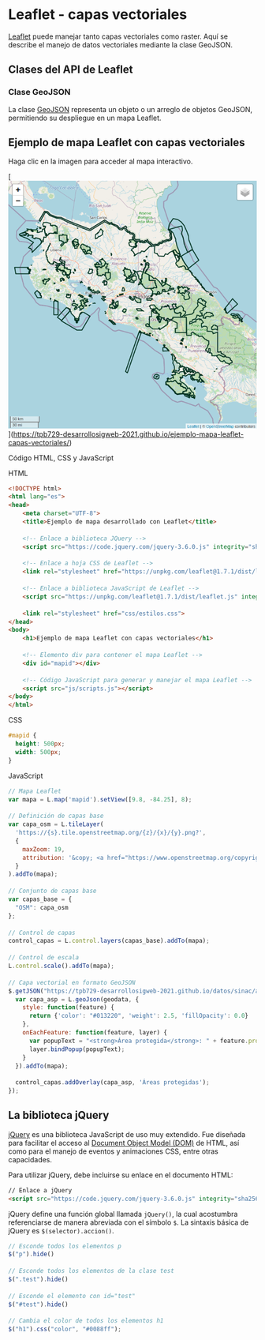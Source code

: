 # Leaflet - capas vectoriales
[Leaflet](https://leafletjs.com/) puede manejar tanto capas vectoriales como raster. Aquí se describe el manejo de datos vectoriales mediante la clase GeoJSON.

## Clases del API de Leaflet

### Clase GeoJSON
La clase [GeoJSON](https://leafletjs.com/reference-1.7.1.html#geojson) representa un objeto o un arreglo de objetos GeoJSON, permitiendo su despliegue en un mapa Leaflet.

## Ejemplo de mapa Leaflet con capas vectoriales
Haga clic en la imagen para acceder al mapa interactivo.

[![[Código fuente]()](img/ejemplo-mapa-leaflet-capas-vectoriales.png)](https://tpb729-desarrollosigweb-2021.github.io/ejemplo-mapa-leaflet-capas-vectoriales/)

Código HTML, CSS y JavaScript

HTML
```html
<!DOCTYPE html>
<html lang="es">
<head>
    <meta charset="UTF-8">
    <title>Ejemplo de mapa desarrollado con Leaflet</title>     

    <!-- Enlace a biblioteca JQuery -->
    <script src="https://code.jquery.com/jquery-3.6.0.js" integrity="sha256-H+K7U5CnXl1h5ywQfKtSj8PCmoN9aaq30gDh27Xc0jk=" crossorigin="anonymous"></script>
    
    <!-- Enlace a hoja CSS de Leaflet -->
    <link rel="stylesheet" href="https://unpkg.com/leaflet@1.7.1/dist/leaflet.css" integrity="sha512-xodZBNTC5n17Xt2atTPuE1HxjVMSvLVW9ocqUKLsCC5CXdbqCmblAshOMAS6/keqq/sMZMZ19scR4PsZChSR7A==" crossorigin=""/>
    
    <!-- Enlace a biblioteca JavaScript de Leaflet -->
    <script src="https://unpkg.com/leaflet@1.7.1/dist/leaflet.js" integrity="sha512-XQoYMqMTK8LvdxXYG3nZ448hOEQiglfqkJs1NOQV44cWnUrBc8PkAOcXy20w0vlaXaVUearIOBhiXZ5V3ynxwA==" crossorigin=""></script>    

    <link rel="stylesheet" href="css/estilos.css">
</head>
<body>
    <h1>Ejemplo de mapa Leaflet con capas vectoriales</h1>     
    
    <!-- Elemento div para contener el mapa Leaflet -->
    <div id="mapid"></div>

    <!-- Código JavaScript para generar y manejar el mapa Leaflet -->
    <script src="js/scripts.js"></script>					
</body>
</html>	
```

CSS
```css
#mapid { 
  height: 500px;
  width: 500px;
}
```

JavaScript
```javascript
// Mapa Leaflet
var mapa = L.map('mapid').setView([9.8, -84.25], 8);

// Definición de capas base
var capa_osm = L.tileLayer(
  'https://{s}.tile.openstreetmap.org/{z}/{x}/{y}.png?', 
  {
    maxZoom: 19,
	attribution: '&copy; <a href="https://www.openstreetmap.org/copyright">OpenStreetMap</a> contributors'
  }
).addTo(mapa);	

// Conjunto de capas base
var capas_base = {
  "OSM": capa_osm
};	    
	    
// Control de capas
control_capas = L.control.layers(capas_base).addTo(mapa);	

// Control de escala
L.control.scale().addTo(mapa);

// Capa vectorial en formato GeoJSON
$.getJSON("https://tpb729-desarrollosigweb-2021.github.io/datos/sinac/areas_protegidas-wgs84.geojson", function(geodata) {
  var capa_asp = L.geoJson(geodata, {
    style: function(feature) {
	  return {'color': "#013220", 'weight': 2.5, 'fillOpacity': 0.0}
    },
    onEachFeature: function(feature, layer) {
      var popupText = "<strong>Área protegida</strong>: " + feature.properties.nombre_asp + "<br>" + "<strong>Categoría</strong>: " + feature.properties.cat_manejo;
      layer.bindPopup(popupText);
    }			
  }).addTo(mapa);

  control_capas.addOverlay(capa_asp, 'Áreas protegidas');
});	
```

## La biblioteca jQuery
[jQuery](https://jquery.com/) es una biblioteca JavaScript de uso muy extendido. Fue diseñada para facilitar el acceso al [Document Object Model (DOM)](https://es.wikipedia.org/wiki/Document_Object_Model) de HTML, así como para el manejo de eventos y animaciones CSS, entre otras capacidades.

Para utilizar jQuery, debe incluirse su enlace en el documento HTML:
```html
// Enlace a jQuery
<script src="https://code.jquery.com/jquery-3.6.0.js" integrity="sha256-H+K7U5CnXl1h5ywQfKtSj8PCmoN9aaq30gDh27Xc0jk=" crossorigin="anonymous"></script>	
```

jQuery define una función global llamada ```jQuery()```, la cual acostumbra referenciarse de manera abreviada con el símbolo ```$```. La sintaxis básica de jQuery es ```$(selector).accion()```.

```javascript
// Esconde todos los elementos p
$("p").hide()

// Esconde todos los elementos de la clase test
$(".test").hide()

// Esconde el elemento con id="test"
$("#test").hide()

// Cambia el color de todos los elementos h1
$("h1").css("color", "#0088ff");
```
